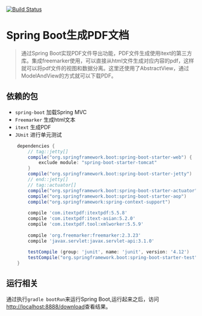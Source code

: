 [![Build Status](https://travis-ci.org/liuwill/spring-boot-pdf.svg)](https://travis-ci.org/liuwill/spring-boot-pdf)

Spring Boot生成PDF文档
=========

> 通过Spring Boot实现PDF文件导出功能，PDF文件生成使用itext的第三方库。集成freemarker使用，可以直接从html文件生成对应内容的pdf，这样就可以将pdf文件的视图和数据分离。这里还使用了AbstractView，通过ModelAndView的方式就可以下载PDF。

## 依赖的包
* `spring-boot` 加载Spring MVC
* `Freemarker` 生成html文本
* `itext` 生成PDF
* `JUnit` 进行单元测试

```gradle
    dependencies {
        // tag::jetty[]
        compile("org.springframework.boot:spring-boot-starter-web") {
            exclude module: "spring-boot-starter-tomcat"
        }
        compile("org.springframework.boot:spring-boot-starter-jetty")
        // end::jetty[]
        // tag::actuator[]
        compile("org.springframework.boot:spring-boot-starter-actuator")
        compile("org.springframework.boot:spring-boot-starter-aop")
        compile("org.springframework:spring-context-support")
    
        compile	'com.itextpdf:itextpdf:5.5.8'
        compile	'com.itextpdf:itext-asian:5.2.0'
        compile	'com.itextpdf.tool:xmlworker:5.5.9'
    
        compile	'org.freemarker:freemarker:2.3.23'
        compile 'javax.servlet:javax.servlet-api:3.1.0'
    
        testCompile (group: 'junit', name: 'junit', version: '4.12')
        testCompile("org.springframework.boot:spring-boot-starter-test")
    }
```

## 运行相关
通过执行`gradle bootRun`来运行Spring Boot,运行起来之后，访问[http://localhost:8888/download]()查看结果。